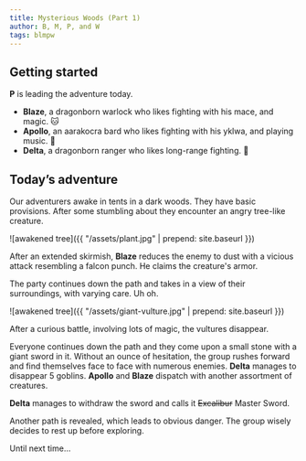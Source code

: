 ```yaml
---
title: Mysterious Woods (Part 1)
author: B, M, P, and W
tags: blmpw
---
```


## Getting started

**P** is leading the adventure today.

- **Blaze**, a dragonborn warlock who likes fighting with his mace, and magic. 🐱
- **Apollo**, an aarakocra bard who likes fighting with his yklwa, and playing music. 🐨
- **Delta**, a dragonborn ranger who likes long-range fighting. 🐶

## Today’s adventure

Our adventurers awake in tents in a dark woods. They have basic provisions. After some stumbling about they encounter an angry tree-like creature.

![awakened tree]({{ "/assets/plant.jpg" | prepend: site.baseurl }})

After an extended skirmish, **Blaze** reduces the enemy to dust with a vicious attack resembling a falcon punch. He claims the creature's armor.

The party continues down the path and takes in a view of their surroundings, with varying care. Uh oh. 

![awakened tree]({{ "/assets/giant-vulture.jpg" | prepend: site.baseurl }})

After a curious battle, involving lots of magic, the vultures disappear.

Everyone continues down the path and they come upon a small stone with a giant sword in it. Without an ounce of hesitation, the group rushes forward and find themselves face to face with numerous enemies. **Delta** manages to disappear 5 goblins. **Apollo** and **Blaze** dispatch with another assortment of creatures.

**Delta** manages to withdraw the sword and calls it ~~Excalibur~~ Master Sword.

Another path is revealed, which leads to obvious danger. The group wisely decides to rest up before exploring.

Until next time...